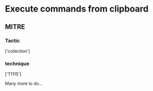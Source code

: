 # Execute commands from clipboard

## MITRE

### Tactic
['collection']

### technique
['T1115']

Many more to do...
